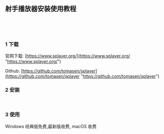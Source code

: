## 射手播放器安装使用教程  

​    

​    

### 1 下载  

官网下载: [https://www.splayer.org/](<https://www.splayer.org/> "<https://www.splayer.org/>")  

Github: [https://github.com/tomasen/splayer](https://github.com/tomasen/splayer "https://github.com/tomasen/splayer")  

### 2 安装    

​    

### 3 使用  

Windows 经典版免费,最新版收费, macOS 收费  

